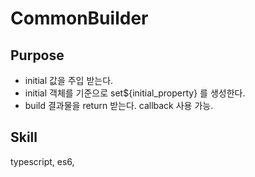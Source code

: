 # CommonBuilder

## Purpose

- initial 값을 주입 받는다.
- initial 객체를 기준으로 set${initial_property} 를 생성한다.
- build 결과물을 return 받는다. callback 사용 가능.

## Skill

typescript, es6,
